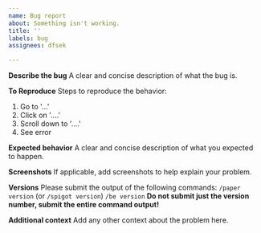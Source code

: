 ```yaml
---
name: Bug report
about: Something isn't working.
title: ''
labels: bug
assignees: dfsek

---
```


**Describe the bug**
A clear and concise description of what the bug is.

**To Reproduce**
Steps to reproduce the behavior:
1. Go to '...'
2. Click on '....'
3. Scroll down to '....'
4. See error

**Expected behavior**
A clear and concise description of what you expected to happen.

**Screenshots**
If applicable, add screenshots to help explain your problem.

**Versions**
Please submit the output of the following commands:
`/paper version` (or `/spigot version`)
`/be version`
**Do not submit just the version number, submit the entire command output!**

**Additional context**
Add any other context about the problem here.
